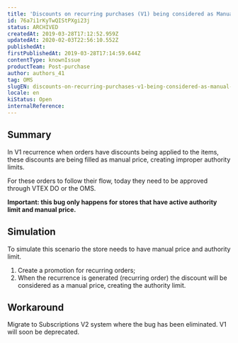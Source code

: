 ```yaml
---
title: 'Discounts on recurring purchases (V1) being considered as Manual Price, creating improper authority limits for stores that have active authority limit and manual price'
id: 76a7i1rKyTwQIStPXgi23j
status: ARCHIVED
createdAt: 2019-03-28T17:12:52.959Z
updatedAt: 2020-02-03T22:56:10.552Z
publishedAt: 
firstPublishedAt: 2019-03-28T17:14:59.644Z
contentType: knownIssue
productTeam: Post-purchase
author: authors_41
tag: OMS
slugEN: discounts-on-recurring-purchases-v1-being-considered-as-manual-price
locale: en
kiStatus: Open
internalReference: 
---
```


## Summary

In V1 recurrence when orders have discounts being applied to the items, these discounts are being filled as manual price, creating improper authority limits.

For these orders to follow their flow, today they need to be approved through VTEX DO or the OMS.

__Important: this bug only happens for stores that have active authority limit and manual price.__

## Simulation

To simulate this scenario the store needs to have manual price and authority limit.

1. Create a promotion for recurring orders;
2. When the recurrence is generated (recurring order) the discount will be considered as a manual price, creating the authority limit.

## Workaround

Migrate to Subscriptions V2 system where the bug has been eliminated. V1 will soon be deprecated.

